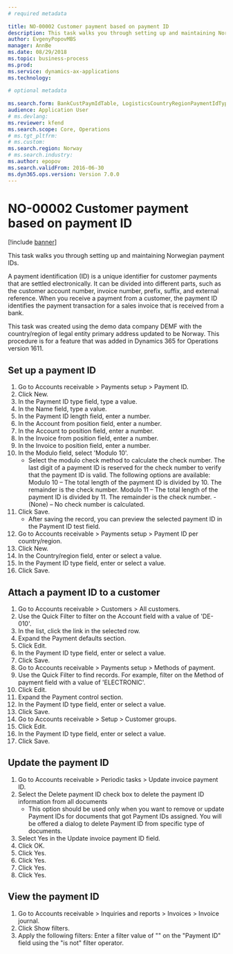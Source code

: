 ```yaml
--- 
# required metadata 
 
title: NO-00002 Customer payment based on payment ID
description: This task walks you through setting up and maintaining Norwegian payment IDs. 
author: EvgenyPopovMBS
manager: AnnBe 
ms.date: 08/29/2018
ms.topic: business-process 
ms.prod:  
ms.service: dynamics-ax-applications 
ms.technology:  
 
# optional metadata 
 
ms.search.form: BankCustPaymIdTable, LogisticsCountryRegionPaymentIdType_NO, CustTable, CustPaymMode, CustGroup,  CustInvoiceJournal   
audience: Application User 
# ms.devlang:  
ms.reviewer: kfend
ms.search.scope: Core, Operations 
# ms.tgt_pltfrm:  
# ms.custom:  
ms.search.region: Norway
# ms.search.industry: 
ms.author: epopov
ms.search.validFrom: 2016-06-30 
ms.dyn365.ops.version: Version 7.0.0 
---
```

# NO-00002 Customer payment based on payment ID

[!include [banner](../../includes/banner.md)]

This task walks you through setting up and maintaining Norwegian payment IDs. 

A payment identification (ID) is a unique identifier for customer payments that are settled electronically. It can be divided into different parts, such as the customer account number, invoice number, prefix, suffix, and external reference. When you receive a payment from a customer, the payment ID identifies the payment transaction for a sales invoice that is received from a bank.

This task was created using the demo data company DEMF with the country/region of legal entity primary address updated to be Norway. This procedure is for a feature that was added in Dynamics 365 for Operations version 1611.


## Set up a payment ID
1. Go to Accounts receivable > Payments setup > Payment ID.
2. Click New.
3. In the Payment ID type field, type a value.
4. In the Name field, type a value.
5. In the Payment ID length field, enter a number.
6. In the Account from position field, enter a number.
7. In the Account to position field, enter a number.
8. In the Invoice from position field, enter a number.
9. In the Invoice to position field, enter a number.
10. In the Modulo field, select 'Modulo 10'.
    * Select the modulo check method to calculate the check number. The last digit of a payment ID is reserved for the check number to verify that the payment ID is valid. The following options are available:     Modulo 10 – The total length of the payment ID is divided by 10. The remainder is the check number.   Modulo 11 – The total length of the payment ID is divided by 11. The remainder is the check number.   - (None) – No check number is calculated.  
11. Click Save.
    * After saving the record, you can preview the selected payment ID in the Payment ID test field.  
12. Go to Accounts receivable > Payments setup > Payment ID per country/region.
13. Click New.
14. In the Country/region field, enter or select a value.
15. In the Payment ID type field, enter or select a value.
16. Click Save.

## Attach a payment ID to a customer
1. Go to Accounts receivable > Customers > All customers.
2. Use the Quick Filter to filter on the Account field with a value of 'DE-010'.
3. In the list, click the link in the selected row.
4. Expand the Payment defaults section.
5. Click Edit.
6. In the Payment ID type field, enter or select a value.
7. Click Save.
8. Go to Accounts receivable > Payments setup > Methods of payment.
9. Use the Quick Filter to find records. For example, filter on the Method of payment field with a value of 'ELECTRONIC'.
10. Click Edit.
11. Expand the Payment control section.
12. In the Payment ID type field, enter or select a value.
13. Click Save.
14. Go to Accounts receivable > Setup > Customer groups.
15. Click Edit.
16. In the Payment ID type field, enter or select a value.
17. Click Save.

## Update the payment ID
1. Go to Accounts receivable > Periodic tasks > Update invoice payment ID.
2. Select the Delete payment ID check box to delete the payment ID information from all documents
    * This option should be used only when you want to remove or update Payment IDs for documents that got Payment IDs assigned. You will be offered a dialog to delete Payment ID from specific type of documents.  
3. Select Yes in the Update invoice payment ID field.
4. Click OK.
5. Click Yes.
6. Click Yes.
7. Click Yes.
8. Click Yes.

## View the payment ID
1. Go to Accounts receivable > Inquiries and reports > Invoices > Invoice journal.
2. Click Show filters.
3. Apply the following filters: Enter a filter value of "" on the "Payment ID" field using the "is not" filter operator.

